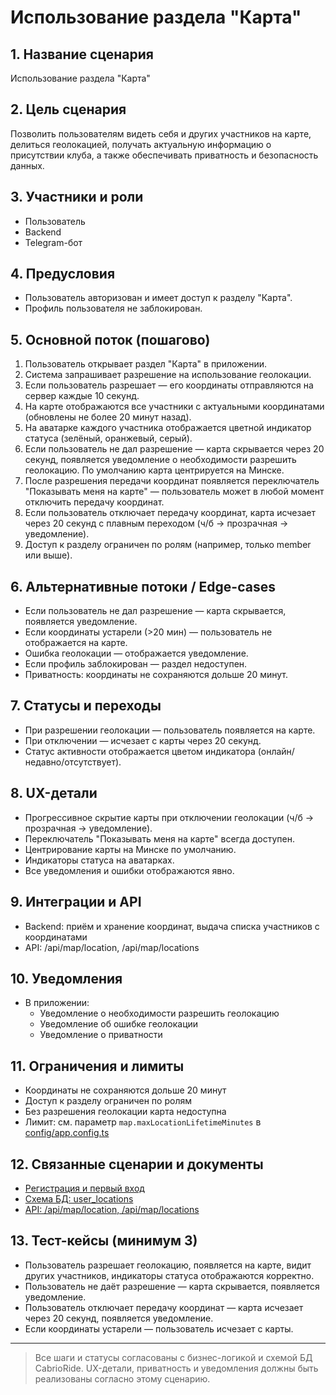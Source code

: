 # Использование раздела "Карта"

## 1. Название сценария
Использование раздела "Карта"

## 2. Цель сценария
Позволить пользователям видеть себя и других участников на карте, делиться геолокацией, получать актуальную информацию о присутствии клуба, а также обеспечивать приватность и безопасность данных.

## 3. Участники и роли
- Пользователь
- Backend
- Telegram-бот

## 4. Предусловия
- Пользователь авторизован и имеет доступ к разделу "Карта".
- Профиль пользователя не заблокирован.

## 5. Основной поток (пошагово)
1. Пользователь открывает раздел "Карта" в приложении.
2. Система запрашивает разрешение на использование геолокации.
3. Если пользователь разрешает — его координаты отправляются на сервер каждые 10 секунд.
4. На карте отображаются все участники с актуальными координатами (обновлены не более 20 минут назад).
5. На аватарке каждого участника отображается цветной индикатор статуса (зелёный, оранжевый, серый).
6. Если пользователь не дал разрешение — карта скрывается через 20 секунд, появляется уведомление о необходимости разрешить геолокацию. По умолчанию карта центрируется на Минске.
7. После разрешения передачи координат появляется переключатель "Показывать меня на карте" — пользователь может в любой момент отключить передачу координат.
8. Если пользователь отключает передачу координат, карта исчезает через 20 секунд с плавным переходом (ч/б → прозрачная → уведомление).
9. Доступ к разделу ограничен по ролям (например, только member или выше).

## 6. Альтернативные потоки / Edge-cases
- Если пользователь не дал разрешение — карта скрывается, появляется уведомление.
- Если координаты устарели (>20 мин) — пользователь не отображается на карте.
- Ошибка геолокации — отображается уведомление.
- Если профиль заблокирован — раздел недоступен.
- Приватность: координаты не сохраняются дольше 20 минут.

## 7. Статусы и переходы
- При разрешении геолокации — пользователь появляется на карте.
- При отключении — исчезает с карты через 20 секунд.
- Статус активности отображается цветом индикатора (онлайн/недавно/отсутствует).

## 8. UX-детали
- Прогрессивное скрытие карты при отключении геолокации (ч/б → прозрачная → уведомление).
- Переключатель "Показывать меня на карте" всегда доступен.
- Центрирование карты на Минске по умолчанию.
- Индикаторы статуса на аватарках.
- Все уведомления и ошибки отображаются явно.

## 9. Интеграции и API
- Backend: приём и хранение координат, выдача списка участников с координатами
- API: /api/map/location, /api/map/locations

## 10. Уведомления
- В приложении:
  - Уведомление о необходимости разрешить геолокацию
  - Уведомление об ошибке геолокации
  - Уведомление о приватности

## 11. Ограничения и лимиты
- Координаты не сохраняются дольше 20 минут
- Доступ к разделу ограничен по ролям
- Без разрешения геолокации карта недоступна
- Лимит: см. параметр `map.maxLocationLifetimeMinutes` в [config/app.config.ts](../../config/app.config.ts)

## 12. Связанные сценарии и документы
- [Регистрация и первый вход](01_registration.md)
- [Схема БД: user_locations](../DATABASE_SCHEMA.md)
- [API: /api/map/location, /api/map/locations](../API_METHODS.md)

## 13. Тест-кейсы (минимум 3)
- Пользователь разрешает геолокацию, появляется на карте, видит других участников, индикаторы статуса отображаются корректно.
- Пользователь не даёт разрешение — карта скрывается, появляется уведомление.
- Пользователь отключает передачу координат — карта исчезает через 20 секунд, появляется уведомление.
- Если координаты устарели — пользователь исчезает с карты.

---

> Все шаги и статусы согласованы с бизнес-логикой и схемой БД CabrioRide. UX-детали, приватность и уведомления должны быть реализованы согласно этому сценарию. 